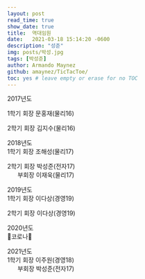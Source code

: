 ```yaml
---
layout: post
read_time: true
show_date: true
title:  역대임원
date:   2021-03-18 15:14:20 -0600
description: "성준"
img: posts/박성.jpg
tags: [박성준]
author: Armando Maynez
github: amaynez/TicTacToe/
toc: yes # leave empty or erase for no TOC
---
```

2017년도 <br>

1학기 회장 문홍재(물리16)

2학기 회장 김지수(물리16)

2018년도 <br>
1학기 회장 조해성(물리17) <br>
      
2학기 회장 박성준(전자17) <br>
&nbsp;&nbsp;&nbsp;&nbsp;&nbsp;&nbsp;부회장 이재욱(물리17) <br>
      
2019년도 <br>
1학기 회장 이다상(경영19)

2학기 회장 이다상(경영19)

2020년도 <br>
👹코로나👹

2021년도 <br>
1학기 회장 이주원(경영18) <br>
&nbsp;&nbsp;&nbsp;&nbsp;&nbsp;&nbsp;부회장 박성준(전자17)
